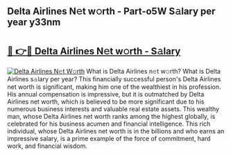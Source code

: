 ## Delta Airlines N𝚎t w𝚘rth - Part-o5W S𝚊lary per year y33nm

# <h2><a href="http://gc4sldc.nevu.top/?p=Delta+Airlines">🔗 👉🔴 Delta Airlines N𝚎t w𝚘rth - S𝚊lary</a></h2>

[![Delta Airlines N𝚎t W𝚘rth](https://i.imgur.com/Oavwk0R.jpeg)](http://gc4sldc.nevu.top/?p=Delta+Airlines)
What is Delta Airlines n𝚎t w𝚘rth? What is Delta Airlines s𝚊lary per year?
This financially successful person's Delta Airlines net worth is significant, making him one of the wealthiest in his profession. His annual compensation is impressive, but it is outmatched by Delta Airlines net worth, which is believed to be more significant due to his numerous business interests and valuable real estate assets. This wealthy man, whose Delta Airlines net worth ranks among the highest globally, is celebrated for his business acumen and financial intelligence. This rich individual, whose Delta Airlines net worth is in the billions and who earns an impressive salary, is a prime example of the force of commitment, hard work, and financial wisdom.
